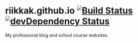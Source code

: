 # riikkak.github.io [![Build Status](https://travis-ci.org/riikkak/riikkak.github.io.png)](https://travis-ci.org/riikkak/riikkak.github.io) [![devDependency Status](https://david-dm.org/riikkak/riikkak.github.io/dev-status.png)](https://david-dm.org/riikkak/riikkak.github.io#info=devDependencies)

My professional blog and school course websites.
